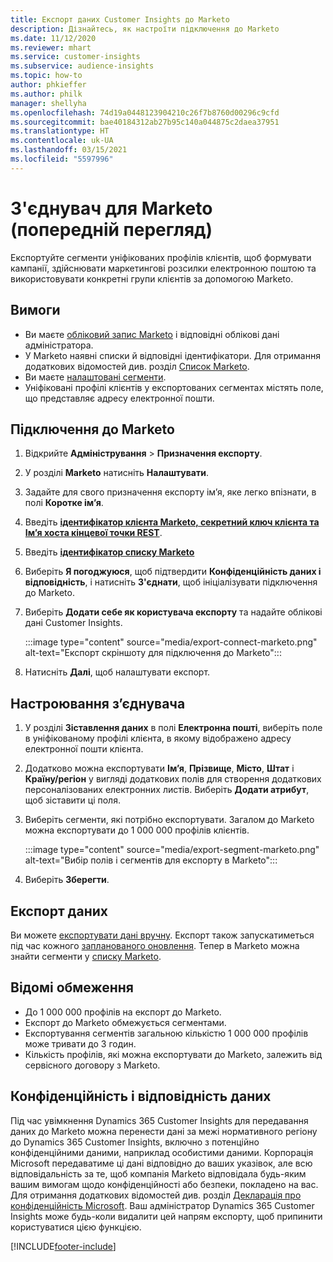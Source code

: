 ```yaml
---
title: Експорт даних Customer Insights до Marketo
description: Дізнайтесь, як настроїти підключення до Marketo
ms.date: 11/12/2020
ms.reviewer: mhart
ms.service: customer-insights
ms.subservice: audience-insights
ms.topic: how-to
author: phkieffer
ms.author: philk
manager: shellyha
ms.openlocfilehash: 74d19a0448123904210c26f7b8760d00296c9cfd
ms.sourcegitcommit: bae40184312ab27b95c140a044875c2daea37951
ms.translationtype: HT
ms.contentlocale: uk-UA
ms.lasthandoff: 03/15/2021
ms.locfileid: "5597996"
---
```

# <a name="connector-for-marketo-preview"></a>З'єднувач для Marketo (попередній перегляд)

Експортуйте сегменти уніфікованих профілів клієнтів, щоб формувати кампанії, здійснювати маркетингові розсилки електронною поштою та використовувати конкретні групи клієнтів за допомогою Marketo.

## <a name="prerequisites"></a>Вимоги

-   Ви маєте [обліковий запис Marketo](https://login.marketo.com/) і відповідні облікові дані адміністратора.
-   У Marketo наявні списки й відповідні ідентифікатори. Для отримання додаткових відомостей див. розділ [Список Marketo](https://docs.marketo.com/display/public/DOCS/Understanding+Static+Lists).
-   Ви маєте [налаштовані сегменти](segments.md).
-   Уніфіковані профілі клієнтів у експортованих сегментах містять поле, що представляє адресу електронної пошти.

## <a name="connect-to-marketo"></a>Підключення до Marketo

1. Відкрийте **Адміністрування** > **Призначення експорту**.

1. У розділі **Marketo** натисніть **Налаштувати**.

1. Задайте для свого призначення експорту ім’я, яке легко впізнати, в полі **Коротке ім’я**.

1. Введіть **[ідентифікатор клієнта Marketo, секретний ключ клієнта та Ім’я хоста кінцевої точки REST](https://developers.marketo.com/rest-api/authentication/)**.

1. Введіть **[ідентифікатор списку Marketo](https://docs.marketo.com/display/public/DOCS/Understanding+Static+Lists)** 

1. Виберіть **Я погоджуюся**, щоб підтвердити **Конфіденційність даних і відповідність**, і натисніть **З'єднати**, щоб ініціалізувати підключення до Marketo.

1. Виберіть **Додати себе як користувача експорту** та надайте облікові дані Customer Insights.

   :::image type="content" source="media/export-connect-marketo.png" alt-text="Експорт скріншоту для підключення до Marketo":::

1. Натисніть **Далі**, щоб налаштувати експорт.

## <a name="configure-the-connector"></a>Настроювання з’єднувача

1. У розділі **Зіставлення даних** в полі **Електронна пошті**, виберіть поле в уніфікованому профілі клієнта, в якому відображено адресу електронної пошти клієнта. 

1. Додатково можна експортувати **Ім’я**, **Прізвище**, **Місто**, **Штат** і **Країну/регіон** у вигляді додаткових полів для створення додаткових персоналізованих електронних листів. Виберіть **Додати атрибут**, щоб зіставити ці поля.

1. Виберіть сегменти, які потрібно експортувати. Загалом до Marketo можна експортувати до 1 000 000 профілів клієнтів.

   :::image type="content" source="media/export-segment-marketo.png" alt-text="Вибір полів і сегментів для експорту в Marketo":::

1. Виберіть **Зберегти**.

## <a name="export-the-data"></a>Експорт даних

Ви можете [експортувати дані вручну](export-destinations.md). Експорт також запускатиметься під час кожного [запланованого оновлення](system.md#schedule-tab). Тепер в Marketo можна знайти сегменти у [списку Marketo](ttps://docs.marketo.com/display/public/DOCS/Understanding+Static+Lists).

## <a name="known-limitations"></a>Відомі обмеження

- До 1 000 000 профілів на експорт до Marketo.
- Експорт до Marketo обмежується сегментами.
- Експортування сегментів загальною кількістю 1 000 000 профілів може тривати до 3 годин. 
- Кількість профілів, які можна експортувати до Marketo, залежить від сервісного договору з Marketo.

## <a name="data-privacy-and-compliance"></a>Конфіденційність і відповідність даних

Під час увімкнення Dynamics 365 Customer Insights для передавання даних до Marketo можна перенести дані за межі нормативного регіону до Dynamics 365 Customer Insights, включно з потенційно конфіденційними даними, наприклад особистими даними. Корпорація Microsoft передаватиме ці дані відповідно до ваших указівок, але всю відповідальність за те, щоб компанія Marketo відповідала будь-яким вашим вимогам щодо конфіденційності або безпеки, покладено на вас. Для отримання додаткових відомостей див. розділ [Декларація про конфіденційність Microsoft](https://go.microsoft.com/fwlink/?linkid=396732).
Ваш адміністратор Dynamics 365 Customer Insights може будь-коли видалити цей напрям експорту, щоб припинити користуватися цією функцією.


[!INCLUDE[footer-include](../includes/footer-banner.md)]